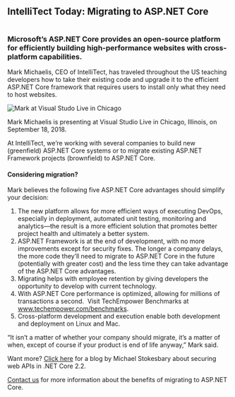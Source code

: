 

## IntelliTect Today: Migrating to ASP.NET Core
#
### Microsoft’s ASP.NET Core provides an open-source platform for efficiently building high-performance websites with cross-platform capabilities.

Mark Michaelis, CEO of IntelliTect, has traveled throughout the US teaching developers how to take their existing code and upgrade it to the efficient ASP.NET Core framework that requires users to install only what they need to host websites.

![Mark at Visual Studo Live in Chicago](https://intellitect.com/wp-content/uploads/2018/11/Mark-VS-Live-Chicago-2018-1024x768.jpeg "ASP.NET Core: Mark Michaelis’ 5 Key Reasons to Migrate")

Mark Michaelis is presenting at Visual Studio Live in Chicago, Illinois, on September 18, 2018.

At IntelliTect, we’re working with several companies to build new (greenfield) ASP.NET Core systems or to migrate existing ASP.NET Framework projects (brownfield) to ASP.NET Core.

#### Considering migration?

Mark believes the following five ASP.NET Core advantages should simplify your decision:

1. The new platform allows for more efficient ways of executing DevOps, especially in deployment, automated unit testing, monitoring and analytics—the result is a more efficient solution that promotes better project health and ultimately a better system.
2. ASP.NET Framework is at the end of development, with no more improvements except for security fixes. The longer a company delays, the more code they’ll need to migrate to ASP.NET Core in the future (potentially with greater cost) and the less time they can take advantage of the ASP.NET Core advantages.
3. Migrating helps with employee retention by giving developers the opportunity to develop with current technology.
4. With ASP.NET Core performance is optimized, allowing for millions of transactions a second.  Visit TechEmpower Benchmarks at www.techempower.com/benchmarks.
5. Cross-platform development and execution enable both development and deployment on Linux and Mac.

“It isn’t a matter of whether your company should migrate, it’s a matter of when, except of course if your product is end of life anyway,” Mark said.

Want more? [Click here](/securing-web-api-dotnetcore-2-2/) for a blog by Michael Stokesbary about securing web APIs in .NET Core 2.2.

[Contact us](/about/contact-us/) for more information about the benefits of migrating to ASP.NET Core.
